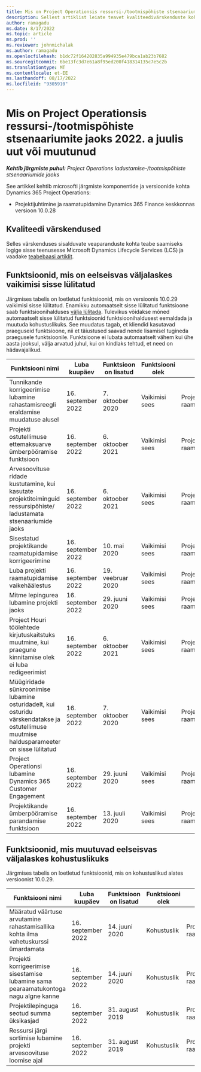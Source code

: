 ```yaml
---
title: Mis on Project Operationsis ressursi-/tootmispõhiste stsenaariumite jaoks 2022. a juulis uut või muutunud
description: Sellest artiklist leiate teavet kvaliteedivärskenduste kohta, mis on saadaval Microsofti Dynamics 365 Project Operations 2022. aasta juuli väljaandes varutud/tootmispõhiste stsenaariumide jaoks.
author: ramagadu
ms.date: 8/17/2022
ms.topic: article
ms.prod: ''
ms.reviewer: johnmichalak
ms.author: ramagadu
ms.openlocfilehash: b1dc72f164202835a994935e479bca1ab23b7682
ms.sourcegitcommit: 6be13fc3d7e61a8f95ed200f418314135c7e5c2b
ms.translationtype: MT
ms.contentlocale: et-EE
ms.lasthandoff: 08/17/2022
ms.locfileid: "9305910"
---
```

# <a name="whats-new-or-changed-in-project-operations-july-2022-for-stockedproduction-based-scenarios"></a>Mis on Project Operationsis ressursi-/tootmispõhiste stsenaariumite jaoks 2022. a juulis uut või muutunud

_**Kehtib järgmiste puhul:** Project Operations ladustamise-/tootmispõhiste stsenaariumide jaoks_

See artikkel kehtib microsofti järgmiste komponentide ja versioonide kohta Dynamics 365 Project Operations:

- Projektijuhtimine ja raamatupidamine Dynamics 365 Finance keskkonnas versioon 10.0.28

## <a name="quality-updates"></a>Kvaliteedi värskendused

Selles värskenduses sisalduvate veaparanduste kohta teabe saamiseks logige sisse teenusesse Microsoft Dynamics Lifecycle Services (LCS) ja vaadake [teabebaasi artiklit](https://fix.lcs.dynamics.com/Issue/Details?bugId=694438).

## <a name="features-turned-on-by-default-in-upcoming-release"></a>Funktsioonid, mis on eelseisvas väljalaskes vaikimisi sisse lülitatud

Järgmises tabelis on loetletud funktsioonid, mis on versioonis 10.0.29 vaikimisi sisse lülitatud. Enamikku automaatselt sisse lülitatud funktsioone saab funktsioonihalduses [välja lülitada](/dynamics365/fin-ops-core/fin-ops/get-started/feature-management/feature-management-overview). Tulevikus võidakse mõned automaatselt sisse lülitatud funktsioonid funktsioonihaldusest eemaldada ja muutuda kohustuslikuks. See muudatus tagab, et kliendid kasutavad praeguseid funktsioone, nii et täiustused saavad nende lisamisel tugineda praegusele funktsioonile. Funktsioone ei lubata automaatselt vähem kui ühe aasta jooksul, välja arvatud juhul, kui on kindlaks tehtud, et need on hädavajalikud.

| Funktsiooni nimi | Luba kuupäev | Funktsioon on lisatud | Funktsiooni olek | Moodul |
| --- | --- | --- |--- |--- |
| Tunnikande korrigeerimise lubamine rahastamisreegli eraldamise muudatuse alusel | 16. september 2022 | 7. oktoober 2020 | Vaikimisi sees | Projektihaldus ja raamatupidamine |
| Projekti ostutellimuse ettemaksuarve ümberpööramise funktsioon | 16. september 2022 | 6. oktoober 2021 | Vaikimisi sees | Projektihaldus ja raamatupidamine |
| Arvesoovituse ridade kustutamine, kui kasutate projektitoiminguid ressursipõhiste/ ladustamata stsenaariumide jaoks | 16. september 2022 | 6. oktoober 2021 | Vaikimisi sees | Projektihaldus ja raamatupidamine |
| Sisestatud projektikande raamatupidamise korrigeerimine | 16. september 2022 | 10. mai 2020 | Vaikimisi sees | Projektihaldus ja raamatupidamine |
| Luba projekti raamatupidamise vaikehäälestus | 16. september 2022 | 19. veebruar 2020 | Vaikimisi sees | Projektihaldus ja raamatupidamine |
| Mitme lepingurea lubamine projekti jaoks | 16. september 2022 | 29. juuni 2020 | Vaikimisi sees | Projektihaldus ja raamatupidamine |
| Project Houri töölehtede kirjutuskaitstuks muutmine, kui praegune kinnitamise olek ei luba redigeerimist | 16. september 2022 | 6. oktoober 2021 | Vaikimisi sees | Projektihaldus ja raamatupidamine |
| Müügiridade sünkroonimise lubamine osturidadelt, kui osturidu värskendatakse ja ostutellimuse muutmise haldusparameeter on sisse lülitatud | 16. september 2022 | 7. oktoober 2020 | Vaikimisi sees | Projektihaldus ja raamatupidamine |
| Project Operationsi lubamine Dynamics 365 Customer Engagement | 16. september 2022 | 29. juuni 2020 | Vaikimisi sees | Projektihaldus ja raamatupidamine |
| Projektikande ümberpööramise parandamise funktsioon | 16. september 2022 | 13. juuli 2020 | Vaikimisi sees | Projektihaldus ja raamatupidamine |

## <a name="features-that-become-mandatory-in-the-upcoming-release"></a>Funktsioonid, mis muutuvad eelseisvas väljalaskes kohustuslikuks

Järgmises tabelis on loetletud funktsioonid, mis on kohustuslikud alates versioonist 10.0.29.

| Funktsiooni nimi | Luba kuupäev | Funktsioon on lisatud | Funktsiooni olek | Moodul |
| --- | --- | --- | --- | --- |
| Määratud väärtuse arvutamine rahastamisallika kohta ilma vahetuskurssi ümardamata | 16. september 2022 | 14. juuni 2020 | Kohustuslik | Projektihaldus ja raamatupidamine |
| Projekti korrigeerimise sisestamise lubamine sama pearaamatukontoga nagu algne kanne | 16. september 2022 | 14. juuni 2020 | Kohustuslik | Projektihaldus ja raamatupidamine |
| Projektilepinguga seotud summa üksikasjad | 16. september 2022 | 31. august 2019 | Kohustuslik | Projektihaldus ja raamatupidamine |
| Ressursi järgi sortimise lubamine projekti arvesoovituse loomise ajal | 16. september 2022 | 31. august 2019 | Kohustuslik | Projektihaldus ja raamatupidamine |
